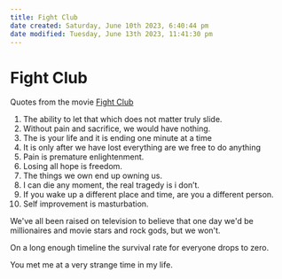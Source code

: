 ```yaml
---
title: Fight Club
date created: Saturday, June 10th 2023, 6:40:44 pm
date modified: Tuesday, June 13th 2023, 11:41:30 pm
---
```


# Fight Club

Quotes from the movie [Fight Club](https://www.imdb.com/title/tt0137523/)

1. The ability to let that which does not matter truly slide.
2. Without pain and sacrifice, we would have nothing.
3. The is your life and it is ending one minute at a time
4. It is only after we have lost everything are we free to do anything
5. Pain is premature enlightenment.
6. Losing all hope is freedom.
7. The things we own end up owning us.
8. I can die any moment, the real tragedy is i don’t.
9. If you wake up a different place and time, are you a different person.
10. Self improvement is masturbation.

We've all been raised on television to believe that one day we'd be millionaires and movie stars and rock gods, but we won't.

On a long enough timeline the survival rate for everyone drops to zero.

You met me at a very strange time in my life.
